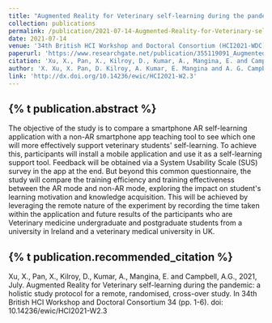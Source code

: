 ```yaml
---
title: "Augmented Reality for Veterinary self-learning during the pandemic: a holistic study protocol for a remote, randomised, cross-over study"
collection: publications
permalink: /publication/2021-07-14-Augmented-Reality-for-Veterinary-self-learning-during-the-pandemic-a-holistic-study-protocol-for-a-remote-randomised-cross-over-study
date: 2021-07-14
venue: '34th British HCI Workshop and Doctoral Consortium (HCI2021-WDC)'
paperurl: 'https://www.researchgate.net/publication/355119091_Augmented_Reality_for_Veterinary_self-learning_during_the_pandemic_a_holistic_study_protocol_for_a_remote_randomised_cross-over_study'
citation: 'Xu, X., Pan, X., Kilroy, D., Kumar, A., Mangina, E. and Campbell, A.G., 2021, July. Augmented Reality for Veterinary self-learning during the pandemic: a holistic study protocol for a remote, randomised, cross-over study. In 34th British HCI Workshop and Doctoral Consortium 34 (pp. 1-6). doi: 10.14236/ewic/HCI2021-W2.3'
author: 'X. Xu, X. Pan, D. Kilroy, A. Kumar, E. Mangina and A. G. Campbell'
link: 'http://dx.doi.org/10.14236/ewic/HCI2021-W2.3'
---
```

{% t publication.abstract %} 
------ 
The objective of the study is to compare a smartphone AR self-learning application with a non-AR smartphone app teaching tool to see which one will more effectively support veterinary students&apos; self-learning. To achieve this, participants will install a mobile application and use it as a self-learning support tool. Feedback will be obtained via a System Usability Scale (SUS) survey in the app at the end. But beyond this common questionnaire, the study will compare the training efficiency and training effectiveness between the AR mode and non-AR mode, exploring the impact on student&apos;s learning motivation and knowledge acquisition. This will be achieved by leveraging the remote nature of the experiment by recording the time taken within the application and future results of the participants who are Veterinary medicine undergraduate and postgraduate students from a university in Ireland and a veterinary medical university in UK.

{% t publication.recommended_citation %} 
------ 
Xu, X., Pan, X., Kilroy, D., Kumar, A., Mangina, E. and Campbell, A.G., 2021, July. Augmented Reality for Veterinary self-learning during the pandemic: a holistic study protocol for a remote, randomised, cross-over study. In 34th British HCI Workshop and Doctoral Consortium 34 (pp. 1-6). doi: 10.14236/ewic/HCI2021-W2.3